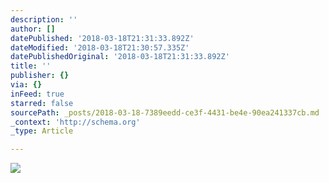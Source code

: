 ```yaml
---
description: ''
author: []
datePublished: '2018-03-18T21:31:33.892Z'
dateModified: '2018-03-18T21:30:57.335Z'
datePublishedOriginal: '2018-03-18T21:31:33.892Z'
title: ''
publisher: {}
via: {}
inFeed: true
starred: false
sourcePath: _posts/2018-03-18-7389eedd-ce3f-4431-be4e-90ea241337cb.md
_context: 'http://schema.org'
_type: Article

---
```

![](https://the-grid-user-content.s3-us-west-2.amazonaws.com/a5687526-838f-4dc9-b404-ff4c26360a3e.png)